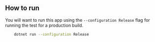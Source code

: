 ## How to run

You will want to run this app using the `--configuration Release` flag for running the test for a production build.

```bash
    dotnet run --configuration Release
```
